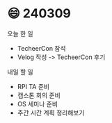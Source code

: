 # 😄 240309

오늘 한 일

* TecheerCon 참석
* Velog 작성 -> TecheerCon 후기

내일 할 일

* RPI TA 준비
* 캡스톤 회의 준비
* OS 세미나 준비
* 주간 시간 계획 정리해보기
